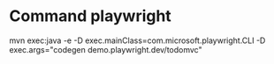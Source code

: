 # Command playwright
mvn exec:java -e -D exec.mainClass=com.microsoft.playwright.CLI -D exec.args="codegen demo.playwright.dev/todomvc"
